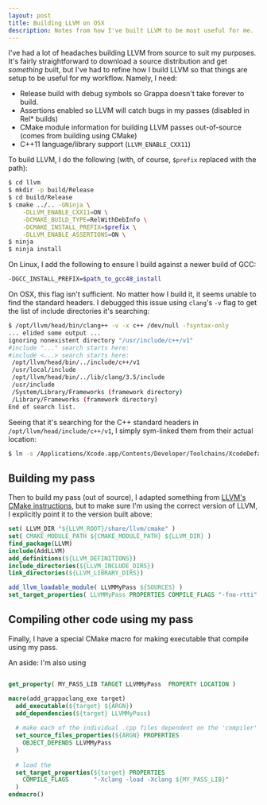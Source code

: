 ```yaml
---
layout: post
title: Building LLVM on OSX
description: Notes from how I've built LLVM to be most useful for me.
---
```


I've had a lot of headaches building LLVM from source to suit my purposes. It's fairly straightforward to download a source distribution and get *something* built, but I've had to refine how I build LLVM so that things are setup to be useful for my workflow. Namely, I need:

- Release build with debug symbols so Grappa doesn't take forever to build.
- Assertions enabled so LLVM will catch bugs in my passes (disabled in Rel* builds)
- CMake module information for building LLVM passes out-of-source (comes from building using CMake)
- C++11 language/library support (`LLVM_ENABLE_CXX11`)

To build LLVM, I do the following (with, of course, `$prefix` replaced with the path):

```bash
$ cd llvm
$ mkdir -p build/Release
$ cd build/Release
$ cmake ../.. -GNinja \
    -DLLVM_ENABLE_CXX11=ON \
    -DCMAKE_BUILD_TYPE=RelWithDebInfo \
    -DCMAKE_INSTALL_PREFIX=$prefix \
    -DLLVM_ENABLE_ASSERTIONS=ON \
$ ninja
$ ninja install
```

On Linux, I add the following to ensure I build against a newer build of GCC:

```bash
-DGCC_INSTALL_PREFIX=$path_to_gcc48_install
```

On OSX, this flag isn't sufficient. No matter how I build it, it seems unable to find the standard headers. I debugged this issue using `clang`'s `-v` flag to get the list of include directories it's searching:

```bash
$ /opt/llvm/head/bin/clang++ -v -x c++ /dev/null -fsyntax-only
... elided some output ...
ignoring nonexistent directory "/usr/include/c++/v1"
#include "..." search starts here:
#include <...> search starts here:
 /opt/llvm/head/bin/../include/c++/v1
 /usr/local/include
 /opt/llvm/head/bin/../lib/clang/3.5/include
 /usr/include
 /System/Library/Frameworks (framework directory)
 /Library/Frameworks (framework directory)
End of search list.
```

Seeing that it's searching for the C++ standard headers in `/opt/llvm/head/include/c++/v1`, I simply sym-linked them from their actual location:

```bash
$ ln -s /Applications/Xcode.app/Contents/Developer/Toolchains/XcodeDefault.xctoolchain/usr/lib/c++/v1 $prefix/include/c++/v1
```

## Building my pass
Then to build my pass (out of source), I adapted something from [LLVM's CMake instructions](http://llvm.org/docs/CMake.html#cmake-out-of-source-pass), but to make sure I'm using the correct version of LLVM, I explicitly point it to the version built above:

```cmake
set( LLVM_DIR "${LLVM_ROOT}/share/llvm/cmake" )
set( CMAKE_MODULE_PATH ${CMAKE_MODULE_PATH} ${LLVM_DIR} )
find_package(LLVM)
include(AddLLVM)
add_definitions(${LLVM_DEFINITIONS})
include_directories(${LLVM_INCLUDE_DIRS})
link_directories(${LLVM_LIBRARY_DIRS})

add_llvm_loadable_module( LLVMMyPass ${SOURCES} )
set_target_properties( LLVMMyPass PROPERTIES COMPILE_FLAGS "-fno-rtti" )
```

## Compiling other code using my pass
Finally, I have a special CMake macro for making executable that compile using my pass. 

An aside: I'm also using 

```cmake

get_property( MY_PASS_LIB TARGET LLVMMyPass  PROPERTY LOCATION )

macro(add_grappaclang_exe target)
  add_executable(${target} ${ARGN})
  add_dependencies(${target} LLVMMyPass)
  
  # make each of the individual .cpp files dependent on the 'compiler' target (my custom pass)
  set_source_files_properties(${ARGN} PROPERTIES
    OBJECT_DEPENDS LLVMMyPass
  )
  
  # load the 
  set_target_properties(${target} PROPERTIES
    COMPILE_FLAGS       "-Xclang -load -Xclang ${MY_PASS_LIB}"
  )
endmacro()
```

